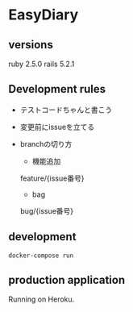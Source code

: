 # EasyDiary

## versions

ruby 2.5.0
rails 5.2.1


## Development rules

- テストコードちゃんと書こう
- 変更前にissueを立てる
- branchの切り方 
    - 機能追加
    
    feature/{issue番号} 
    
    - bag 
    
    bug/{issue番号}

## development

    docker-compose run 
    
## production application

Running on Heroku.

